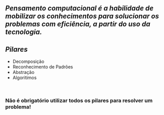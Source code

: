 ## _Pensamento computacional é a habilidade de mobilizar os conhecimentos para solucionar os problemas com eficiência, a partir do uso da tecnologia._

## *Pilares*

- Decomposição
- Reconhecimento de Padrões
- Abstração
- Algoritimos

<br>

### **Não é obrigatório utilizar todos os pilares para resolver um problema!**
